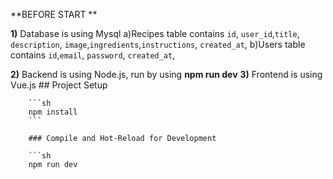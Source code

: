 **BEFORE START **

**1)** Database is using Mysql
    a)Recipes table contains  `id`, `user_id`,`title`, `description`,  `image`,`ingredients`,`instructions`, `created_at`, 
    b)Users table contains `id`,`email`, `password`, `created_at`, 

**2)** Backend is using Node.js, run by using **npm run dev**
**3)** Frontend is using Vue.js 
        ## Project Setup
        
        ```sh
        npm install
        ```
        
        ### Compile and Hot-Reload for Development
        
        ```sh
        npm run dev
```
